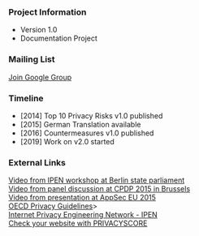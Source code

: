 ### Project Information
* Version 1.0
* Documentation Project
<!--* Lab Project-->

### Mailing List
[Join Google Group](https://groups.google.com/a/owasp.org/forum/#!forum/top-10-privacy-risks-project/join)

### Timeline
* [2014] Top 10 Privacy Risks v1.0 published
* [2015] German Translation available
* [2016] Countermeasures v1.0 published
* [2019] Work on v2.0 started

### External Links
[Video from IPEN workshop at Berlin state parliament](https://www.youtube.com/watch?v=mO7bjmUAq-Q)<br />
[Video from panel discussion at CPDP 2015 in Brussels](https://www.youtube.com/watch?v=6SEdnWlSZyk)<br />
[Video from presentation at AppSec EU 2015](https://www.youtube.com/watch?v=WXSZiWNyPZA)<br />
[OECD Privacy Guidelines](http://www.oecd.org/sti/ieconomy/2013-oecd-privacy-guidelines.pdf)><br />
[Internet Privacy Engineering Network - IPEN](https://secure.edps.europa.eu/EDPSWEB/edps/EDPS/IPEN)<br />
[Check your website with PRIVACYSCORE](https://privacyscore.org/)

<!--### Downloads or Social Links
* [Download](#)
* [Social Link](#)-->
